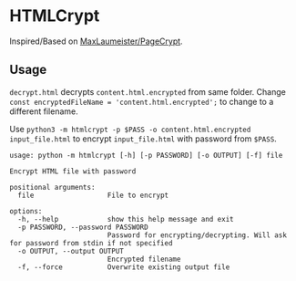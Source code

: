 # HTMLCrypt

Inspired/Based on [MaxLaumeister/PageCrypt](https://github.com/MaxLaumeister/PageCrypt).

## Usage

`decrypt.html` decrypts `content.html.encrypted` from same folder. Change `const encryptedFileName = 'content.html.encrypted';` to change to a different filename.

Use `python3 -m htmlcrypt -p $PASS -o content.html.encrypted input_file.html` to encrypt `input_file.html` with password from `$PASS`.

```
usage: python -m htmlcrypt [-h] [-p PASSWORD] [-o OUTPUT] [-f] file

Encrypt HTML file with password

positional arguments:
  file                  File to encrypt

options:
  -h, --help            show this help message and exit
  -p PASSWORD, --password PASSWORD
                        Password for encrypting/decrypting. Will ask for password from stdin if not specified
  -o OUTPUT, --output OUTPUT
                        Encrypted filename
  -f, --force           Overwrite existing output file
```
